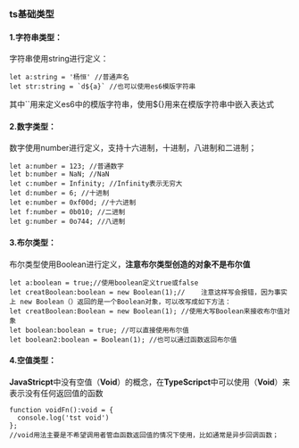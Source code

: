 ### ts基础类型

#### 1.字符串类型：

字符串使用string进行定义：

```tsx
let a:string = '杨恒' //普通声名
let str:string = `d${a}` //也可以使用es6模版字符串
```

其中``用来定义es6中的模版字符串，使用${}用来在模版字符串中嵌入表达式

#### 2.数字类型：

数字使用number进行定义，支持十六进制，十进制，八进制和二进制；

```tsx
let a:number = 123; //普通数字
let b:number = NaN; //NaN
let c:number = Infinity; //Infinity表示无穷大
let d:number = 6; //十进制
let e:number = 0xf00d; //十六进制
let f:number = 0b010; //二进制
let g:number = 0o744; //八进制
```

 #### 3.布尔类型：

布尔类型使用Boolean进行定义，**注意布尔类型创造的对象不是布尔值**

```tsx
let a:boolean = true;//使用boolean定义true或false
let creatBoolean:boolean = new Boolean(1);//	注意这样写会报错，因为事实上 new Boolean（）返回的是一个Boolean对象，可以改写成如下方法：
let creatBoolean:Boolean = new Boolean(1); //使用大写Boolean来接收布尔值对象
let boolean:boolean = true; //可以直接使用布尔值
let boolean2:boolean = Boolean(1); //也可以通过函数返回布尔值
```

#### 4.空值类型：

**JavaStricpt**中没有空值（**Void**）的概念，在**TypeScripct**中可以使用（**Void**）来表示没有任何返回值的函数

```tsx
function voidFn():void = {
  console.log('tst void')
};
//void用法主要是不希望调用者管血函数返回值的情况下使用，比如通常是异步回调函数；
```



